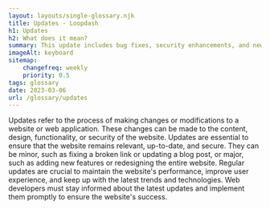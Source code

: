 ```yaml
--- 
layout: layouts/single-glossary.njk
title: Updates - Loopdash
h1: Updates
h2: What does it mean?
summary: This update includes bug fixes, security enhancements, and new features to improve the overall performance and user experience of the WordPress platform.
imageAlt: keyboard
sitemap:
	changefreq: weekly
	priority: 0.5
tags: glossary
date: 2023-03-06
url: /glossary/updates
---
```


Updates refer to the process of making changes or modifications to a website or web application. These changes can be made to the content, design, functionality, or security of the website. Updates are essential to ensure that the website remains relevant, up-to-date, and secure. They can be minor, such as fixing a broken link or updating a blog post, or major, such as adding new features or redesigning the entire website. Regular updates are crucial to maintain the website's performance, improve user experience, and keep up with the latest trends and technologies. Web developers must stay informed about the latest updates and implement them promptly to ensure the website's success.